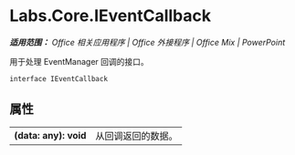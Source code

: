 ﻿
# Labs.Core.IEventCallback

 _**适用范围：** Office 相关应用程序 | Office 外接程序 | Office Mix | PowerPoint_

用于处理 EventManager 回调的接口。

```
interface IEventCallback
```


## 属性


|||
|:-----|:-----|
|**(data: any): void**|从回调返回的数据。|
